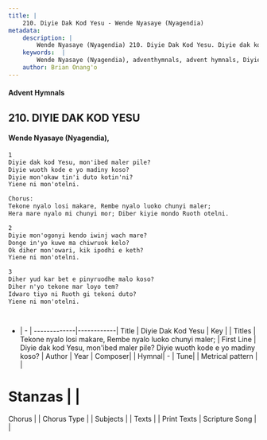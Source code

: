 ```yaml
---
title: |
    210. Diyie Dak Kod Yesu - Wende Nyasaye (Nyagendia)
metadata:
    description: |
        Wende Nyasaye (Nyagendia) 210. Diyie Dak Kod Yesu. Diyie dak kod Yesu, mon'ibed maler pile? Diyie wuoth kode e yo madiny koso? Diyie mon'okaw tin'i duto kotin'ni? Yiene ni mon'otelni.  Chorus: Tekone nyalo losi makare, Rembe nyalo luoko chunyi maler; Hera mare nyalo mi chunyi mor; Diber kiyie mondo Ruoth otelni.  
    keywords:  |
        Wende Nyasaye (Nyagendia), adventhymnals, advent hymnals, Diyie Dak Kod Yesu, Diyie dak kod Yesu, mon'ibed maler pile? Diyie wuoth kode e yo madiny koso?. Tekone nyalo losi makare, Rembe nyalo luoko chunyi maler;
    author: Brian Onang'o
---
```


#### Advent Hymnals
## 210. DIYIE DAK KOD YESU
####  Wende Nyasaye (Nyagendia),

```txt
1
Diyie dak kod Yesu, mon'ibed maler pile?
Diyie wuoth kode e yo madiny koso?
Diyie mon'okaw tin'i duto kotin'ni?
Yiene ni mon'otelni.

Chorus:
Tekone nyalo losi makare, Rembe nyalo luoko chunyi maler;
Hera mare nyalo mi chunyi mor; Diber kiyie mondo Ruoth otelni.

2
Diyie mon'ogonyi kendo iwinj wach mare?
Donge in'yo kuwe ma chiwruok kelo?
Ok diher mon'owari, kik ipodhi e keth?
Yiene ni mon'otelni.

3
Diher yud kar bet e pinyruodhe malo koso?
Diher n'yo tekone mar loyo tem?
Idwaro tiyo ni Ruoth gi tekoni duto?
Yiene ni mon'otelni.




```

- |   -  |
-------------|------------|
Title | Diyie Dak Kod Yesu |
Key |  |
Titles | Tekone nyalo losi makare, Rembe nyalo luoko chunyi maler; |
First Line | Diyie dak kod Yesu, mon'ibed maler pile? Diyie wuoth kode e yo madiny koso? |
Author | 
Year | 
Composer| |
Hymnal|  - |
Tune|  |
Metrical pattern | |
# Stanzas |  |
Chorus |  |
Chorus Type |  |
Subjects | |
Texts |  |
Print Texts | 
Scripture Song |  |
    

